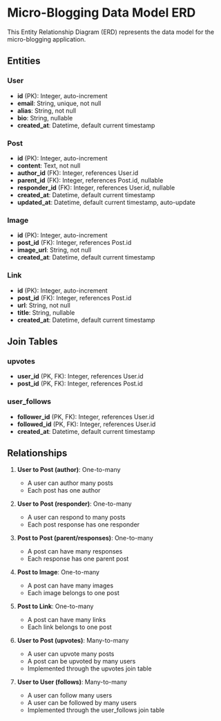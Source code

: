 # Micro-Blogging Data Model ERD

This Entity Relationship Diagram (ERD) represents the data model for the micro-blogging application.

## Entities

### User
- **id** (PK): Integer, auto-increment
- **email**: String, unique, not null
- **alias**: String, not null
- **bio**: String, nullable
- **created_at**: Datetime, default current timestamp

### Post
- **id** (PK): Integer, auto-increment
- **content**: Text, not null
- **author_id** (FK): Integer, references User.id
- **parent_id** (FK): Integer, references Post.id, nullable
- **responder_id** (FK): Integer, references User.id, nullable
- **created_at**: Datetime, default current timestamp
- **updated_at**: Datetime, default current timestamp, auto-update

### Image
- **id** (PK): Integer, auto-increment
- **post_id** (FK): Integer, references Post.id
- **image_url**: String, not null
- **created_at**: Datetime, default current timestamp

### Link
- **id** (PK): Integer, auto-increment
- **post_id** (FK): Integer, references Post.id
- **url**: String, not null
- **title**: String, nullable
- **created_at**: Datetime, default current timestamp

## Join Tables

### upvotes
- **user_id** (PK, FK): Integer, references User.id
- **post_id** (PK, FK): Integer, references Post.id

### user_follows
- **follower_id** (PK, FK): Integer, references User.id
- **followed_id** (PK, FK): Integer, references User.id
- **created_at**: Datetime, default current timestamp

## Relationships

1. **User to Post (author)**: One-to-many
   - A user can author many posts
   - Each post has one author

2. **User to Post (responder)**: One-to-many
   - A user can respond to many posts
   - Each post response has one responder

3. **Post to Post (parent/responses)**: One-to-many
   - A post can have many responses
   - Each response has one parent post

4. **Post to Image**: One-to-many
   - A post can have many images
   - Each image belongs to one post

5. **Post to Link**: One-to-many
   - A post can have many links
   - Each link belongs to one post

6. **User to Post (upvotes)**: Many-to-many
   - A user can upvote many posts
   - A post can be upvoted by many users
   - Implemented through the upvotes join table

7. **User to User (follows)**: Many-to-many
   - A user can follow many users
   - A user can be followed by many users
   - Implemented through the user_follows join table
